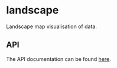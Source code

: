 # landscape
Landscape map visualisation of data.
## API
The API documentation can be found [here](https://steelbreeze.net/landscape/api/v1/globals.html).

